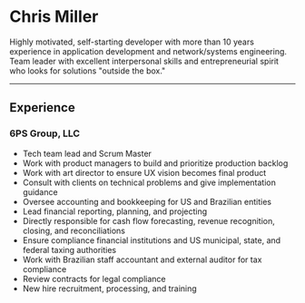 # Chris Miller
Highly motivated, self-starting developer with more than 10 years experience in application development and network/systems engineering. Team leader with excellent interpersonal skills and entrepreneurial spirit who looks for solutions "outside the box."
***
## Experience

### 6PS Group, LLC

* Tech team lead and Scrum Master
* Work with product managers to build and prioritize production backlog
* Work with art director to ensure UX vision becomes final product
* Consult with clients on technical problems and give implementation guidance
* Oversee accounting and bookkeeping for US and Brazilian entities
* Lead financial reporting, planning, and projecting
* Directly responsible for cash flow forecasting, revenue recognition, closing, and reconciliations
* Ensure compliance financial institutions and US municipal, state, and federal taxing authorities
* Work with Brazilian staff accountant and external auditor for tax compliance
* Review contracts for legal compliance
* New hire recruitment, processing, and training